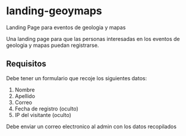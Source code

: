 # landing-geoymaps
Landing Page para eventos de geologia y mapas

Una landing page para que las personas interesadas en los eventos de geologia y mapas puedan registrarse.

## Requisitos

Debe tener un formulario que recoje los siguientes datos:
1. Nombre
2. Apellido
3. Correo
4. Fecha de registro (oculto)
5. IP del visitante (oculto)

Debe enviar un correo electronico al admin con los datos recopilados

